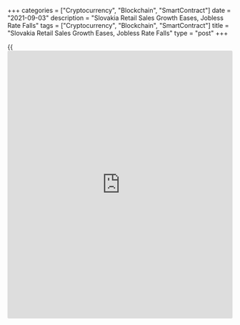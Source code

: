+++
categories = ["Cryptocurrency", "Blockchain", "SmartContract"]
date = "2021-09-03"
description = "Slovakia Retail Sales Growth Eases, Jobless Rate Falls"
tags = ["Cryptocurrency", "Blockchain", "SmartContract"]
title = "Slovakia Retail Sales Growth Eases, Jobless Rate Falls"
type = "post"
+++

{{<iframe id="large-banner" src="https://www.bounty.group/#slide=18.0" width="100%" height="600" scrolling="no" style="border: 0px solid rgb(216, 221, 230); border-radius: 3px;">}}

Slovakia's retail sales increased at a softer pace in July, figures from
the Statistical Office of the Slovak Republic showed on Friday.

Retail sales increased 1.5 percent year-on-year in July, after a 6.6
percent rise in June.

Sales of automotive fuels increased 10.0 percent yearly in July. Sales
of not stores, stalls or [markets][1], and non-specialized stores grew
by 13.9 percent and 1.0 percent, respectively.

Meanwhile, sales in specialized stores declined 11.2 percent.

On a month-on-month basis, retail sales rose 1.2 percent in July.

Separate data from the statistical office showed that the jobless rate
declined 6.9 percent in the second quarter from 7.1 percent in the
previous quarter.

The number of unemployed persons decreased to 188,900 in the second
quarter from 190,300 in the previous quarter.

For comments and feedback [contact](https://www.playgroundfx.com/contact/): editorial@rtt[news](https://www.letsplayfx.com/blog/forex-news-website/).com

[Economic News][2]

 **What parts of the world are seeing the best (and worst) economic
performances lately? Click[here][3] to check out our [Econ Scorecard][3]
and find out! See up-to-the-moment [ranking](https://www.playgroundfx.com/blog/crypto-exchange-ranking/)s for the best and worst
performers in [GDP][4], [unemployment rate][5], [inflation][6] and much
more.**

   1. www.rtt[news](https://www.letsplayfx.com/blog/forex-news-website/).com/Content/Markets.aspx
   2. www.rtt[news](https://www.letsplayfx.com/blog/forex-news-website/).com/Content/EconomicNews.aspx
   3. www.rtt[news](https://www.letsplayfx.com/blog/forex-news-website/).com/economic-scorecard/world-rank/industrial-production/highest-performance.aspx
   4. www.rtt[news](https://www.letsplayfx.com/blog/forex-news-website/).com/economic-scorecard/world-rank/GDP/highest-performance.aspx
   5. www.rtt[news](https://www.letsplayfx.com/blog/forex-news-website/).com/economic-scorecard/world-rank/unemployment-rate/lowest-performance.aspx
   6. www.rtt[news](https://www.letsplayfx.com/blog/forex-news-website/).com/economic-scorecard/world-rank/CPI/highest-performance.aspx